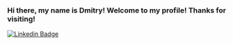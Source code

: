 ### Hi there, my name is Dmitry! Welcome to my profile! Thanks for visiting!
[![Linkedin Badge](https://img.shields.io/badge/-dmt-blue?style=flat&logo=Linkedin&logoColor=white&link=https://www.linkedin.com/in/dmitry-zhigalo/)](linkedin.com/in/dmitry-zhigalo/)






